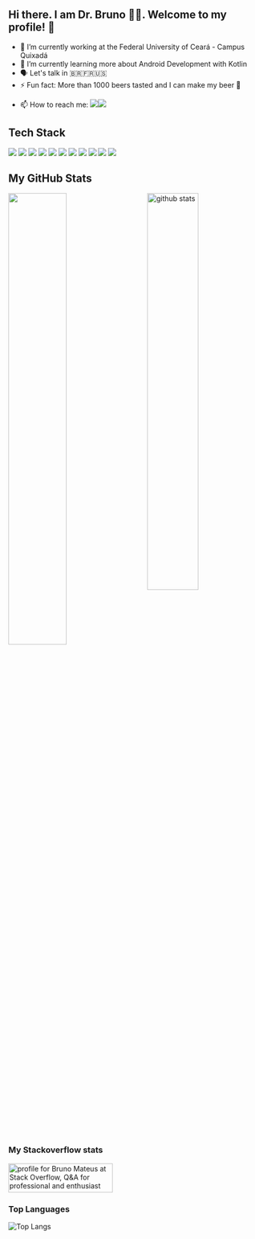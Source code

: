 ## Hi there. I am Dr. Bruno 🧑‍💻. Welcome to my profile! 👋

- 🔭 I’m currently working at the Federal University of Ceará - Campus Quixadá
- 🌱 I’m currently learning more about Android Development with Kotlin
- 🗣️ Let's talk in 🇧🇷🇫🇷🇺🇸
- ⚡ Fun fact: More than 1000 beers tasted and I can make my beer 🍻
<!--
- 👯 I’m looking to collaborate on ...
- 🤔 I’m looking for help with ...
- 💬 Ask me about ...
- 😄 Pronouns: ...
- ⚡ Fun fact: ...
-->
- 📫 How to reach me: <a href="https://www.linkedin.com/in/bruno-góis-mateus-6804b982/"><img src="https://img.shields.io/badge/-Linkedin-0077B5?style=for-the-badge&logo=linkedin"/></a><a href="https://stackoverflow.com/users/1787394/bruno-mateus"><img src="https://img.shields.io/badge/-StackOverflow-FE7A16?style=for-the-badge&logo=stackoverflow&logoColor=white"/></a>

## Tech Stack
<img src="https://img.shields.io/badge/-Git-F05032?style=flat-square&logo=git&logoColor=white" /> <img src="https://img.shields.io/badge/-Markdown-000000?style=flat-square&logo=markdown&logoColor=white"/> <img src="https://img.shields.io/badge/-Android-43853d?style=flat-square&logo=Android&logoColor=white"/> <img src="https://img.shields.io/badge/-Kotlin-7F52FF?style=flat-square&logo=kotlin&logoColor=white"/> <img src="https://img.shields.io/badge/-Java-FF0000?style=flat-square&logo=java&logoColor=white"/> <img src="https://img.shields.io/badge/-Python-14354c?style=flat-square&logo=python&logoColor=white"/> <img src="https://img.shields.io/badge/-Jekyll-3F1F1F?style=flat-square&logo=jekyll&logoColor=white"/> <img src="https://img.shields.io/badge/-HTML-E34F26?style=flat-square&logo=html5&logoColor=white"/> <img src="https://img.shields.io/badge/-CSS-1572b6?style=flat-square&logo=css3&logoColor=white"/> <img src="https://img.shields.io/badge/-JavaScript-ebc500?style=flat-square&logo=javascript&logoColor=black"/>  <img src="https://img.shields.io/badge/-Vim-007f00?style=flat-square&logo=vim&logoColor=white"/> 

## My GitHub Stats

<img src="https://github-readme-stats.vercel.app/api?username=brunomateus&show_icons=true&theme=gotham" alt="github stats" width="45%" align="right"/>

<img src="https://github-readme-streak-stats.herokuapp.com/?user=brunomateus&theme=dark" width="48%" />

### My Stackoverflow stats
 <a href="https://stackoverflow.com/users/1787394/bruno-mateus"><img src="https://stackoverflow.com/users/flair/1787394.png?theme=dark" width="208" height="58" alt="profile for Bruno Mateus at Stack Overflow, Q&amp;A for professional and enthusiast programmers" title="profile for Bruno Mateus at Stack Overflow, Q&amp;A for professional and enthusiast programmers"></a>

### Top Languages
 ![Top Langs](https://github-readme-stats.vercel.app/api/top-langs/?username=brunomateus&layout=compact&theme=tokyonight)
 
